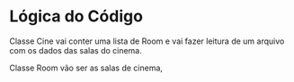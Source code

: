 # Lógica do Código

Classe Cine vai conter uma lista de Room e vai fazer leitura de um arquivo com os dados das salas do cinema.

Classe Room vão ser as salas de cinema, 
